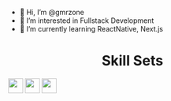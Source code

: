 - 👋 Hi, I’m @gmrzone
- 👀 I’m interested in Fullstack Development
- 🌱 I’m currently learning ReactNative, Next.js

<!---![corecare_screenshot](https://user-images.githubusercontent.com/65633542/113474634-e9ac0e00-9425-11eb-8410-b8d82f062f34.gif)--->
<!---
gmrzone/gmrzone is a ✨ special ✨ repository because its `README.md` (this file) appears on your GitHub profile.
You can click the Preview link to take a look at your changes.
- 💞️ I’m looking to collaborate on ... 
- 📫 How to reach me ...
--->
  <h1 align="center">Skill Sets</h1>
    <img height="30" src="https://img.shields.io/badge/HTML5-E34F26?style=for-the-badge&logo=html5&logoColor=white" />
    <img height="30" src="https://img.shields.io/badge/HTML5-e34f26?logo=HTML5&logoColor=white&style=ShieldStyle" />
    <img height="30" src="https://img.shields.io/badge/CSS3-1572b6?logo=CSS3&logoColor=white&style=ShieldStyle" />
    
